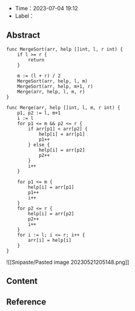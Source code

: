 - Time：2023-07-04 19:12
- Label：

## Abstract

```shell
func MergeSort(arr, help []int, l, r int) {
	if l >= r {
		return
	}

	m := (l + r) / 2
	MergeSort(arr, help, l, m)
	MergeSort(arr, help, m+1, r)
	Merge(arr, help, l, m, r)
}

func Merge(arr, help []int, l, m, r int) {
	p1, p2 := l, m+1
	i := l
	for p1 <= m && p2 <= r {
		if arr[p1] < arr[p2] {
			help[i] = arr[p1]
			p1++
		} else {
			help[i] = arr[p2]
			p2++
		}
		i++
	}

	for p1 <= m {
		help[i] = arr[p1]
		p1++
		i++
	}
	for p2 <= r {
		help[i] = arr[p2]
		p2++
		i++
	}
	for i := l; i <= r; i++ {
		arr[i] = help[i]
	}
}

```

![[Snipaste/Pasted image 20230521205148.png]]

## Content

## Reference
